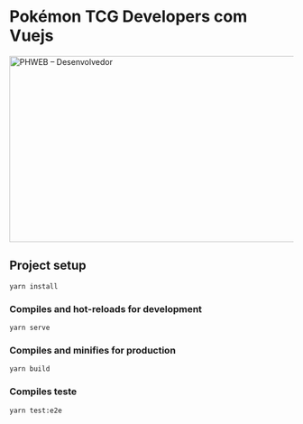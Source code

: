 # Pokémon TCG Developers com Vuejs

<img src="http://phweb.com.br/wp-content/uploads/2020/09/Pokemon.png" alt="PHWEB – Desenvolvedor" width="600" height="330" itemprop="Pokemon">

## Project setup
```
yarn install
```

### Compiles and hot-reloads for development
```
yarn serve
```

### Compiles and minifies for production
```
yarn build
```

### Compiles teste
```
yarn test:e2e
```

